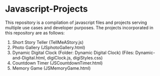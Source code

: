 # Javascript-Projects

This repository is a compilation of javascript files and projects serving multiple use cases and developer purposes. The projects incorporated in this repository are as follows:
1) Short Story Teller (TellMeAStory.js)
2) Photo Gallery (JSphotoGallery.html)
3) Dynamic Digital Clock (Folder: Dynamic Digital Clock) (Files: Dynamic-and-Digital.html, digiClock.js, digiStyles.css)
4) Countdown Timer (JSCountdownTimer.html)
5) Memory Game (JSMemoryGame.html)
